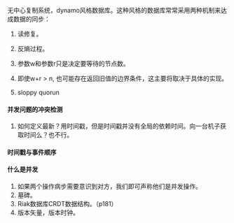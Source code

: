 无中心复制系统，dynamo风格数据库。这种风格的数据库常常采用两种机制来达成数据的同步：
1. 读修复。
2. 反熵过程。

1. 参数w和参数r只是决定要等待的节点数。
2. 即使w+r > n, 也可能存在返回旧值的边界条件，这主要将取决于具体的实现。
3. sloppy quorun
 

#### 并发问题的冲突检测
1. 如何定义最新？用时间戳，但是时间戳并没有全局的依赖时间。向一台机子获取时间么？也不行。

#### 时间戳与事件顺序

#### 什么是并发
1. 如果两个操作病步需要意识到对方，我们即可声称他们是并发操作。
2. 墓碑。
3. Riak数据库CRDT数据结构。（p181）
4. 版本矢量，版本时钟。
